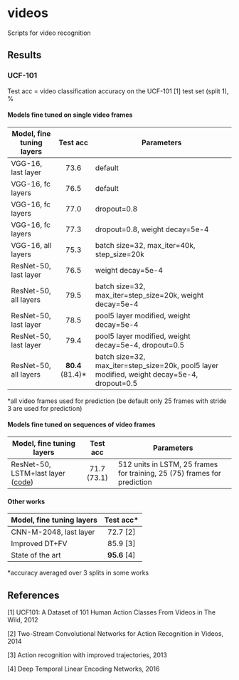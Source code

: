 # videos
Scripts for video recognition

## Results

### UCF-101

Test acc = video classification accuracy on the UCF-101 [1] test set (split 1), %

#### Models fine tuned on single video frames

Model, fine tuning layers | Test acc      | Parameters
-------                   |:--------:     |--------
VGG-16, last layer        | 73.6          | default
VGG-16, fc layers         | 76.5          | default
VGG-16, fc layers         | 77.0          | dropout=0.8
VGG-16, fc layers         | 77.3          | dropout=0.8, weight decay=5e-4
VGG-16, all layers        | 75.3          | batch size=32, max_iter=40k, step_size=20k
ResNet-50, last layer     | 76.5          | weight decay=5e-4
ResNet-50, all layers     | 79.5          | batch size=32, max_iter=step_size=20k, weight decay=5e-4
ResNet-50, last layer     | 78.5          | pool5 layer modified, weight decay=5e-4
ResNet-50, last layer     | 79.4          | pool5 layer modified, weight decay=5e-4, dropout=0.5
ResNet-50, all layers     | **80.4** (81.4)*  | batch size=32, max_iter=step_size=20k, pool5 layer modified, weight decay=5e-4, dropout=0.5
*all video frames used for prediction (be default only 25 frames with stride 3 are used for prediction)

#### Models fine tuned on sequences of video frames

Model, fine tuning layers           | Test acc      | Parameters
-------                             |:--------:     |--------
ResNet-50, LSTM+last layer ([code](https://github.com/bknyaz/videos/blob/master/ucf101/ucf101_ft_resnet_lstm.ipynb))  | 71.7 (73.1) | 512 units in LSTM, 25 frames for training, 25 (75) frames for prediction

#### Other works

Model, fine tuning layers | Test acc*
-------                   |:--------:
CNN-M-2048, last layer    | 72.7 [2]
Improved DT+FV            | 85.9 [3]
State of the art          | **95.6** [4]
*accuracy averaged over 3 splits in some works

## References

[1] UCF101: A Dataset of 101 Human Action Classes From Videos in The Wild, 2012

[2] Two-Stream Convolutional Networks for Action Recognition in Videos, 2014

[3] Action recognition with improved trajectories, 2013

[4] Deep Temporal Linear Encoding Networks, 2016

